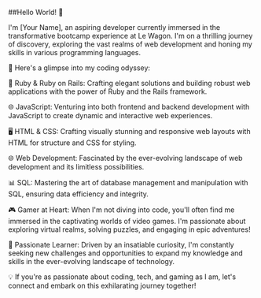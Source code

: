 ##Hello World! 👋

I'm [Your Name], an aspiring developer currently immersed in the transformative bootcamp experience at Le Wagon. I'm on a thrilling journey of discovery, exploring the vast realms of web development and honing my skills in various programming languages.

🚀 Here's a glimpse into my coding odyssey:

💎 Ruby & Ruby on Rails: Crafting elegant solutions and building robust web applications with the power of Ruby and the Rails framework.

🌐 JavaScript: Venturing into both frontend and backend development with JavaScript to create dynamic and interactive web experiences.

🖥️ HTML & CSS: Crafting visually stunning and responsive web layouts with HTML for structure and CSS for styling.

🌐 Web Development: Fascinated by the ever-evolving landscape of web development and its limitless possibilities.

📊 SQL: Mastering the art of database management and manipulation with SQL, ensuring data efficiency and integrity.



🎮 Gamer at Heart: When I'm not diving into code, you'll often find me immersed in the captivating worlds of video games. I'm passionate about exploring virtual realms, solving puzzles, and engaging in epic adventures!

🌟 Passionate Learner: Driven by an insatiable curiosity, I'm constantly seeking new challenges and opportunities to expand my knowledge and skills in the ever-evolving landscape of technology.

💡 If you're as passionate about coding, tech, and gaming as I am, let's connect and embark on this exhilarating journey together!

